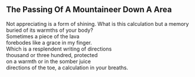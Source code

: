 The Passing Of A Mountaineer Down A Area
----------------------------------------
Not appreciating is a form of shining. What is this calculation but a memory buried of its warmths of your body?  
Sometimes a piece of the lava  
forebodes like a grace in my finger.  
Which is a resplendent writing of directions  
thousand or three hundred, protected  
on a warmth or in the somber juice  
directions of the toe, a calculation in your breaths.  
